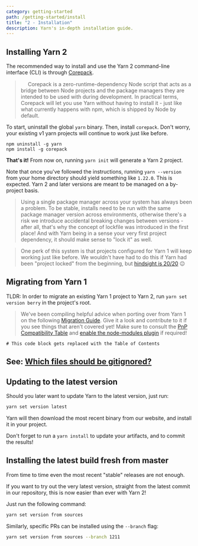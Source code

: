```yaml
---
category: getting-started
path: /getting-started/install
title: "2 - Installation"
description: Yarn's in-depth installation guide.
---
```


## Installing Yarn 2

The recommended way to install and use the Yarn 2 command-line interface (CLI) is through [Corepack](https://github.com/nodejs/corepack/blob/main/README.md).

> <img src="https://github.com/nodejs/corepack/raw/main/icon.svg" height="15" /> Corepack is a zero-runtime-dependency Node script that acts as a bridge between Node projects and the package managers they are intended to be used with during development. In practical terms, Corepack will let you use Yarn without having to install it - just like what currently happens with npm, which is shipped by Node by default.
 
To start, uninstall the global `yarn` binary. Then, install `corepack`. Don't worry, your existing v1 yarn projects will continue to work just like before.

```
npm uninstall -g yarn
npm install -g corepack
```

**That's it!** From now on, running `yarn init` will generate a Yarn 2 project. 

Note that once you've followed the instructions, running `yarn --version` from your home directory should yield something like `1.22.0`. This is expected. Yarn 2 and later versions are meant to be managed on a by-project basis.

> Using a single package manager across your system has always been a problem. To be stable, installs need to be run with the same package manager version across environments, otherwise there's a risk we introduce accidental breaking changes between versions - after all, that's why the concept of lockfile was introduced in the first place! And with Yarn being in a sense your very first project dependency, it should make sense to "lock it" as well.

> One perk of this system is that projects configured for Yarn 1 will keep working just like before. We wouldn't have had to do this if Yarn had been "project locked" from the beginning, but [hindsight is 20/20](https://en.wiktionary.org/wiki/hindsight_is_20/20) 😉

## Migrating from Yarn 1

TLDR: In order to migrate an existing Yarn 1 project to Yarn 2, run `yarn set version berry` in the project's root.

> We've been compiling helpful advice when porting over from Yarn 1 on the following [Migration Guide](/getting-started/migration). Give it a look and contribute to it if you see things that aren't covered yet! Make sure to consult the [PnP Compatibility Table](/features/pnp#compatibility-table) and [enable the node-modules plugin](/getting-started/migration#if-required-enable-the-node-modules-plugin) if required!

```toc
# This code block gets replaced with the Table of Contents
```

## See: [Which files should be gitignored?](/getting-started/qa#which-files-should-be-gitignored)

## Updating to the latest version

Should you later want to update Yarn to the latest version, just run:

```bash
yarn set version latest
```

Yarn will then download the most recent binary from our website, and install it in your project. 

Don't forget to run a `yarn install` to update your artifacts, and to commit the results!

## Installing the latest build fresh from master

From time to time even the most recent "stable" releases are not enough. 

If you want to try out the very latest version, straight from the latest commit in our repository, this is now easier than ever with Yarn 2! 

Just run the following command:

```bash
yarn set version from sources
```

Similarly, specific PRs can be installed using the `--branch` flag:

```bash
yarn set version from sources --branch 1211
```
